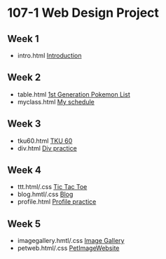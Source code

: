# 107-1 Web Design Project 
## Week 1
* intro.html
[Introduction](https://kai881117.github.io/107-1-Web-Design/w01/intro.html)

## Week 2
* table.html
[1st Generation Pokemon List](https://kai881117.github.io/107-1-Web-Design/w02/table.html)
* myclass.html
[My schedule](https://kai881117.github.io/107-1-Web-Design/w02/myclass.html)

## Week 3
* tku60.html
[TKU 60](https://kai881117.github.io/107-1-Web-Design/w03/tku60.html)
* div.html
[Div practice](https://kai881117.github.io/107-1-Web-Design/w03/div.html)
## Week 4
* ttt.html/.css
[Tic Tac Toe](https://kai881117.github.io/107-1-Web-Design/w04/ttt.html)
* blog.hmtl/.css
[Blog](https://kai881117.github.io/107-1-Web-Design/w04/blog.html)
* profile.html
[Profile practice](https://kai881117.github.io/107-1-Web-Design/w04/profile.html)
## Week 5
* imagegallery.hmtl/.css
[Image Gallery]()
* petweb.html/.css
[PetImageWebsite]()
<!--stackedit_data:
eyJoaXN0b3J5IjpbLTIwODg1MDUzMDIsNzQ2ODAyNjQ3LDg5NT
EzNjI2M119
-->
